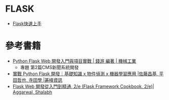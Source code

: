 # FLASK
- [Flask快速上手](Flask1.md)
# 參考書籍
- [Python Flask Web 開發入門與項目實戰 | 錢游 編著 | 機械工業](https://www.tenlong.com.tw/products/9787111630883?list_name=srh)
  - 專題 第2篇CMS新聞系統開發 
- [實戰 Python Flask 開發｜基礎知識 x 物件偵測 x 機器學習應用 |佐藤昌基, 平田哲也, 寺田學 |碁峰資訊](https://www.tenlong.com.tw/products/9786263243491?list_name=srh)
- [Flask Web 開發從入門到精通, 2/e (Flask Framework Cookbook, 2/e)| Aggarwal, Shalabh]()
